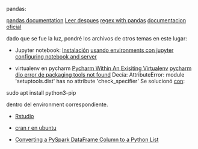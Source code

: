pandas:

[pandas documentation](https://pandas.pydata.org/pandas-docs/stable/reference/api/pandas.read_csv.html)
[Leer despues](https://kanoki.org/2019/11/12/how-to-use-regex-in-pandas/)
[regex with pandas](https://www.dataquest.io/blog/regular-expressions-data-scientists/)
[documentacion oficial](https://pandas.pydata.org/pandas-docs/stable/index.html)

dado que se fue la luz, pondré los archivos de otros temas en este lugar:
* Jupyter notebook:
[Instalación](https://jupyterlab.readthedocs.io/en/stable/getting_started/installation.html)
[usando environments con jupyter](https://docs.anaconda.com/ae-notebooks/user-guide/adv-tasks/work-with-environments/)
[configuring notebook and server](https://nbviewer.jupyter.org/github/ipython/ipython/blob/3.x/examples/Notebook/Configuring%20the%20Notebook%20and%20Server.ipynb)


* virtualenv en pycharm
[Pycharm Within An Exisiting Virtualenv](https://ruddra.com/posts/using-intellijidea-within-an-exisiting-virtualenv/)
[pycharm dio error de packaging tools not found](https://stackoverflow.com/questions/43567996/pycharm-python-packaging-tools-not-found)
Decía:
AttributeError: module 'setuptools.dist' has no attribute 'check_specifier'
Se solucionó [con](https://stackoverflow.com/questions/43567996/pycharm-python-packaging-tools-not-found): 

sudo apt install python3-pip 

dentro del environment correspondiente.


* [Rstudio](https://rstudio.com/products/rstudio/)
* [cran r en ubuntu](https://cran.r-project.org/)

* [Converting a PySpark DataFrame Column to a Python List](https://www.geeksforgeeks.org/converting-a-pyspark-dataframe-column-to-a-python-list/)
